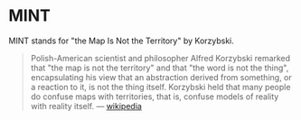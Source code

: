 # MINT
MINT stands for "the Map Is Not the Territory" by Korzybski.

> Polish-American scientist and philosopher Alfred Korzybski remarked that "the map is not the territory" and that "the word is not the thing", encapsulating his view that an abstraction derived from something, or a reaction to it, is not the thing itself. Korzybski held that many people do confuse maps with territories, that is, confuse models of reality with reality itself. — [wikipedia](https://en.wikipedia.org/wiki/Map%E2%80%93territory_relation)

